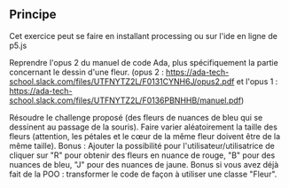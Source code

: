 ## Principe

Cet exercice peut se faire en installant processing ou sur l'ide en ligne de p5.js

Reprendre l'opus 2 du manuel de code Ada, plus spécifiquement la partie concernant le dessin d'une fleur. (opus 2 : https://ada-tech-school.slack.com/files/UTFNYTZ2L/F0131CYNH6J/opus2.pdf et l'opus 1 : https://ada-tech-school.slack.com/files/UTFNYTZ2L/F0136PBNHHB/manuel.pdf)

Résoudre le challenge proposé (des fleurs de nuances de bleu qui se dessinent au passage de la souris). Faire varier aléatoirement la taille des fleurs (attention, les pétales et le cœur de la même fleur doivent être de la même taille). 
Bonus : Ajouter la possibilité pour l'utilisateur/utilisatrice de cliquer sur "R" pour obtenir des fleurs en nuance de rouge, "B" pour des nuances de bleu, "J" pour des nuances de jaune. 
Bonus si vous avez déjà fait de la POO : transformer le code de façon à utiliser une classe "Fleur".
